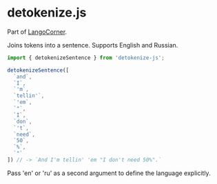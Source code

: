 # detokenize.js
Part of <a href="https://lango-corner.com" target="_blank">LangoCorner</a>.

Joins tokens into a sentence. Supports English and Russian.

```ts
import { detokenizeSentence } from 'detokenize-js';

detokenizeSentence([
  `and`,
  `I`,
  `'m`,
  `tellin'`,
  `'em`,
  `"`,
  `I`,
  `don`,
  `'t`,
  `need`,
  `50`,
  `%`,
  `"`
]) // -> `And I'm tellin' 'em "I don't need 50%".`
```

Pass 'en' or 'ru' as a second argument to define the language explicitly.
